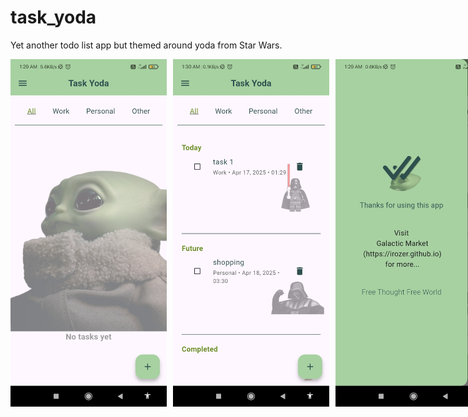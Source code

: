# task_yoda
Yet another todo list app but  themed around yoda from Star Wars.

<div style="display: flex; gap: 10px;">
  <img src="demo3.jpg" width="250"/>
  <img src="demo2.jpg" width="250"/>
  <img src="demo1.jpg" width="250"/>
</div>
